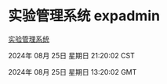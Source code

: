 # 实验管理系统 expadmin
[实验管理系统](http://:56808/expadmin-782313d2-e1b1-4ea7-932e-3a55e6a1a4d0/)

2024年 08月 25日 星期日 21:20:02 CST

2024年 08月 25日 星期日 13:20:02 GMT
